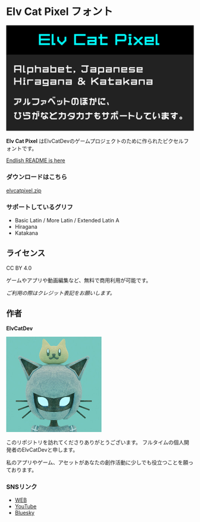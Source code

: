 # Elv Cat Pixel フォント

![Elv Cat Pixel](docs/ElvCatPixel_thumbnail.png)

__Elv Cat Pixel__ はElvCatDevのゲームプロジェクトのために作られたピクセルフォントです。

[Endlish README is here](/README.md)

### ダウンロードはこちら

[elvcatpixel.zip](https://github.com/elvcatdev/ElvCatPixelFont/releases/download/v1.0/elvcatpixel.zip)

### サポートしているグリフ
* Basic Latin / More Latin / Extended Latin A
* Hiragana
* Katakana

## ライセンス
CC BY 4.0

ゲームやアプリや動画編集など、無料で商用利用が可能です。

*ご利用の際はクレジット表記をお願いします。*

## 作者

__ElvCatDev__

![ElvCatDevのアイコン画像](docs/elvcatdev.jpg)

このリポジトリを訪れてくださりありがとうございます。
フルタイムの個人開発者のElvCatDevと申します。

私のアプリやゲーム、アセットがあなたの創作活動に少しでも役立つことを願っております。

### SNSリンク

* [WEB](https://elvcatdev.com/)
* [YouTube](https://www.youtube.com/@ElvCatDev)
* [Bluesky](https://bsky.app/profile/elvcatdev.com)